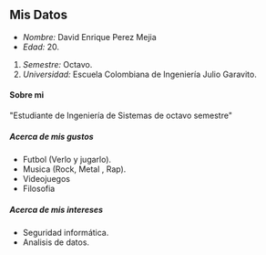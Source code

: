 ## Mis Datos

- *Nombre:* David Enrique Perez Mejia
- *Edad:* 20.

1. *Semestre:* Octavo.
2. *Universidad:* Escuela Colombiana de Ingeniería Julio Garavito.



#### Sobre mi

"Estudiante de Ingeniería de Sistemas de octavo semestre"
##### Acerca de mis gustos 

- Futbol (Verlo y jugarlo).
- Musica (Rock, Metal , Rap).
- Videojuegos 
- Filosofia
##### Acerca de mis intereses
- Seguridad informática.
- Analisis de datos.
